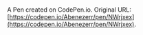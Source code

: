 # 

A Pen created on CodePen.io. Original URL: [https://codepen.io/Abenezerr/pen/NWrjxex](https://codepen.io/Abenezerr/pen/NWrjxex).


